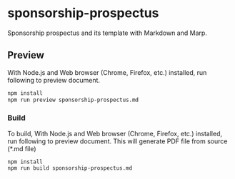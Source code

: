 # sponsorship-prospectus

Sponsorship prospectus and its template with Markdown and Marp.

## Preview
With Node.js and Web browser (Chrome, Firefox, etc.) installed, run following to preview document.

```bash
npm install
npm run preview sponsorship-prospectus.md
```

### Build
To build, With Node.js and Web browser (Chrome, Firefox, etc.) installed, run following to preview document. This will generate PDF file from source (*.md file)

```
npm install
npm run build sponsorship-prospectus.md
```